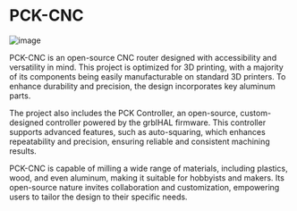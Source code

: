 # PCK-CNC
![image]([https://github.com/user-attachments/assets/69135873-30ab-4a09-9ef1-d75c3144040d](https://github.com/PecaJosef/PCK-CNC/blob/90a9035d775fb79e20561c4b230fafb25a5f553c/Pictures/PCK-CNC%20Render.png))

PCK-CNC is an open-source CNC router designed with accessibility and versatility in mind. This project is optimized for 3D printing, with a majority of its components being easily manufacturable on standard 3D printers. To enhance durability and precision, the design incorporates key aluminum parts.

The project also includes the PCK Controller, an open-source, custom-designed controller powered by the grblHAL firmware. This controller supports advanced features, such as auto-squaring, which enhances repeatability and precision, ensuring reliable and consistent machining results.

PCK-CNC is capable of milling a wide range of materials, including plastics, wood, and even aluminum, making it suitable for hobbyists and makers. Its open-source nature invites collaboration and customization, empowering users to tailor the design to their specific needs.

